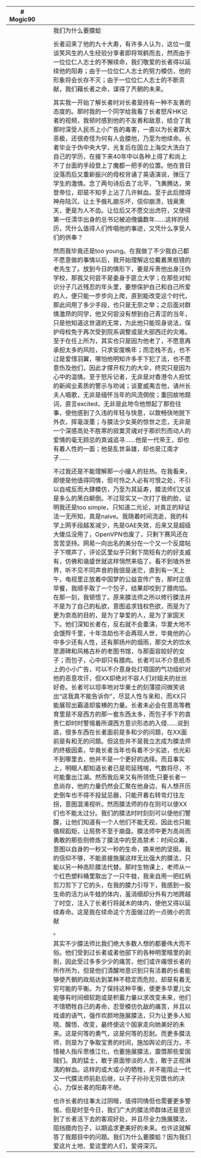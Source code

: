 | **# Mogic90** |      |      |                                                              |
| ------------- | ---- | ---- | ------------------------------------------------------------ |
|               |      |      | 我们为什么要膜蛤                                             |
|               |      |      |                                                              |
|               |      |      | 长者迎来了他的九十大寿，有许多人认为，这位一度谈笑风生的人生经验分享者即将驾鹤而去，然而由于一位位仁人志士的不懈续命，我们敬爱的长者得以延续他的阳寿；由于一位位仁人志士的努力模仿，他的形象将会长存不灭；由于一位位仁人志士的不断贡献，我们藉长者之命，谋得了兲朝的未来。 |
|               |      |      |                                                              |
|               |      |      | 其实我一开始了解长者时对长者是持有一种不友善的态度的。那时我的一个同学给我看了长者怒斥HK记者的视频，我顿时感到他的不友善和敌意，结合了我那时深受人民币上小广告的毒害，一直以为长者罪大恶极，还很奇怪为何有人会膜他，乃至为他续命。长者毕业于伪中央大学，光复后在国立上海交大洗白了自己的学历，在接下来40年中以各种上得了和尚上不了台面的手段登上了魔都一把手的位置。他在昔日没落而后又重新振兴的母校背诵了英语演说，弹压了学生的激情。念了两句诗后去了北平，飞黄腾达，荣登帝位，却是不知手上沾了几许鲜血。至于此后搅得神舟陆沉，让土予俄礼崩乐坏，信仰崩溃，钱臭熏天，更是为人不齿。让位后又不愿交出虎符，又使得第一任清华出身的总书记被迫傀儡数年……这样的经历，凭什么值得人们传唱他的事迹，又凭什么享受人们的供奉？ |
|               |      |      |                                                              |
|               |      |      | 然而我毕竟还是too young。在我做了不少我自己都不愿意做的事情以后，我开始理解这位戴着黑框镜的老先生了。放到今日的情形下，要是斥责他出身汪伪学校，那我又何尝不是委身于匪立大学；在那些对知识分子几近残忍的年头里，要想保护自己和自己所爱的人，便只能一步步向上爬，直到能改变这个时代，那此间用了多少手段，也只是无奈之举；之后面对群情激昂的同学，他又何尝没有想到自己青涩的当年，只是他知道这世道的无常，为此他只能现身说法，保护母校免于再次受到院系调整或是大部西迁的灾难。至于在任上所为，其实也只是因为他老了，不愿意再承担太多的风险，只求安度晚年；而恋栈不去，也不过是爱惜羽翼，哪怕他明知许多手下犯了法，也不愿意伤及他们，因此才撑开权力的大伞，终究只是因为心中的温情。至于怒斥记者，无非是对香港令人担忧的新闻业素质的警示与劝诫；谈夏威夷吉他，请州长夫人唱歌，无非是缅怀当年的风流倜傥；重回故地题词，直言excited，无非是此地令他想起了那些往事，使他感到了久违的年轻与快意，以致畅快地脱下外衣，挥毫泼墨；与膜法少女英的惊世之恋，无非是一个深感高处不胜寒的寂寞灵魂对于那炽烈而动人的爱情的毫无顾忌的真诚追寻……他是一代帝王，却也有着人性的一面；他是乱世枭雄，却也是江南才子…… |
|               |      |      |                                                              |
|               |      |      | 不过我还是不能理解那一小撮人的狂热。在我看来，即使是他值得同情，但可怜之人必有可恨之处，不引以自戒反而大肆模仿，乃至为其延寿，膜法师们又该是多么的黑白颠倒。不过现实又一次打了我的脸，证明我还是too simple，只知道二元论，对真正的辩证法一无所知，真是naive。我随着时间流逝，我的科学上网手段越发减少，先是GAE失效，后来又是超级大傻瓜没用了，OpenVPN也废了，只剩下赛风还在苦苦坚持。网易一向出名的美分在一个又一个反腐帖子下噤声了，评论区里似乎只剩下简短有力的好支威有，仿佛和谐盛世就这样悄然来临了。看不到墙外世界，听不见不同声音的我很是迷茫，直到有一天上午，电视里正放着中国梦的公益宣传广告，那时正值早餐，我顺手取了一个包子，结果却咬到了腊肉馅。在那一刻，我顿悟了。原来膜法师之所以修行膜法并不是为了自己的私欲，意图追求钱权色欲，而是为了更为崇高的目的，是为了挚爱的人，是为了家国天下。他们深知长者在，反右就不会重演，华夏大地不会饿殍千里，十年浩劫也不会再现人世，毕竟他的心中多少还有人性，还有那扬州的烟雨，那交大的饮水思源碑和风格古朴的老图书馆，与那面容姣好的女子；而包子，心中却只有腊肉。长者可以不介意纸币上的小小广告，可以不介意身处灯塔国的气功组织对他的恶意攻讦，但XX却绝对不容人们对姐夫的丝丝好奇。长者可以坦率地对华莱士的刻薄提问微笑说出“这我真不能告诉你”，尽显人性与亲和，而XX只能展现出霸道却蛮横的力量。长者未必会在意高等教育里是不是西方的那一套东西太多，而包子手下的袁贵仁却时时警惕着所谓西方意识形态的入侵……说到底，很多东西在长者面前是多和少的问题，在XX面前是有和无的问题。但这些并不是我立志成为膜法师的终极因素，毕竟长者当年也有着不少劣迹，也光彩不到哪里去，他并不是一个更好的选择。而且事实上，明眼人都知道长者已是苟延残喘，气数将尽，不可能重出江湖。然而我后来又有所领悟;只要长者一息尚存，他的力量仍然会汇聚在他身边，有人想开历史倒车也不得不投鼠忌器，只能开着右转弯灯往左拐，意图混淆视听。然而膜法师的存在则可以使XX们也不能太过分。我们的膜法时时刻刻可以使他们警醒，让他们知道有一个人他们不能无视，因此也只能循规蹈矩，让局势不至于崩盘。膜法师中更为高尚而勇敢的那些则修炼了膜法中的至高禁术：时间众筹，意图以自身的一秒又一秒的生命，换来他的坚挺。我的信仰不够，不能直接施展这样无比强大的膜法，只能以另一种高阶膜法代替。那时生物课上，老师从一个红色塑料桶里取出了一只牛蛙，我亲自用一把红柄剪刀剪下了它的头，在我的膜力引导下，我感到一股生命的活力从牛蛙的体内，虽涓细却分外有力地跨越了时空，注入了长者行将就木的体内，使他又得以延续寿命。这是我在续命这个方面做过的一点微小的贡献 |
|               |      |      | 。                                                           |
|               |      |      | 其实不少膜法师比我们绝大多数人想的都要伟大而不俗。他们受到过长者或者他部下的各种明里暗里的剥削，因此受过多多少少的痛苦，他们或许痛恨长者的所作所为，但是他们清醒地意识到只有活着的长者能够使兲朝的政局达到某种不稳定而危险，却是有着无穷可能的平衡。为了保持这种平衡，使更多华夏儿女能够有时间细软跑或是积蓄力量以求改变未来，他们不惜牺牲自己的寿命，忍受模仿仇敌的痛苦，并且以戏谑的语气，强作欢颜地施展膜法，只为让更多人知晓、醒悟、改变，最终使这个国家走向她美好的未来。这是何等的勇气，这是何等的忍耐。而更多膜法师，则是为了争取宝贵的时间，施加舆论的压力，不惜被人指斥思维江化，也要施展膜法，震慑那些爱国贼们。真的猛士，敢于直面惨淡的人生，敢于正视淋漓的鲜血。这样的或大或小的牺牲，并不能阻止一代又一代膜法师前赴后继，以子子孙孙无穷匮也的决心，力保长者的阳寿不绝。 |
|               |      |      |                                                              |
|               |      |      | 也许长者的往事太过阴暗，值得同情但也需要更多警惕，但是时至今日，我们广大的膜法师群体还是意识到了长者活下去的客观好处，并且尽全力施展膜法，阻挡腊肉包子，以期追求更美好的未来。也许这就解答了我题目中的问题。我们为什么要膜蛤？因为我们爱这片土地、爱这里的人们，爱得深沉。 |